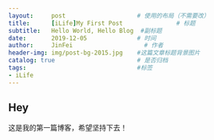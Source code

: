 ```yaml
---
layout:     post                    # 使用的布局（不需要改） 
title:      [iLife]My First Post               # 标题  
subtitle:   Hello World, Hello Blog  #副标题 
date:       2019-12-05              # 时间 
author:     JinFei                    # 作者 
header-img: img/post-bg-2015.jpg    #这篇文章标题背景图片 
catalog: true                       # 是否归档 
tags:                               #标签     
- iLife 
---
```


## Hey
这是我的第一篇博客，希望坚持下去！
